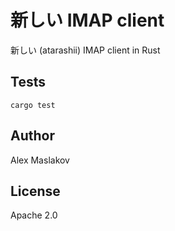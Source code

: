 新しい IMAP client
================================================

新しい (atarashii) IMAP client in Rust


## Tests

```shell
cargo test
```

## Author
Alex Maslakov

## License

Apache 2.0